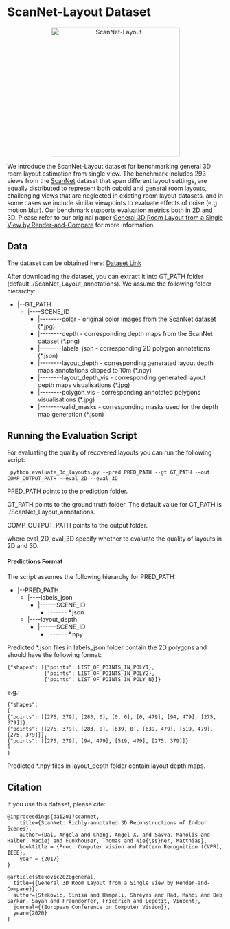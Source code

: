 # ScanNet-Layout Dataset

<p align="center">
  <img src="https://github.com/vevenom/ScanNet-Layout/blob/master/image_ex/ex.gif" alt="ScanNet-Layout" width="300">
</p>

We introduce the ScanNet-Layout dataset for benchmarking general 3D room layout estimation from single view. The benchmark includes 293 views from the [ScanNet](http://www.scan-net.org/)
 dataset that span different layout settings, are equally distributed to represent both cuboid and general room
layouts, challenging views that are neglected in existing room layout datasets,
and in some cases we include similar viewpoints to evaluate effects of noise (e.g.
motion blur). Our benchmark supports evaluation metrics both in 2D and 3D. Please refer to our original paper 
[General 3D Room Layout from a Single View by Render-and-Compare](https://arxiv.org/abs/2001.02149) for more information.

## Data

The dataset can be obtained here: [Dataset Link](https://files.icg.tugraz.at/f/2cefdc3a5b9a48d7aaaa/?dl=1)

After downloading the dataset, you can extract it into GT_PATH folder (default ./ScanNet_Layout_annotations). We assume the following folder hierarchy:

* |--GT_PATH  
  * |----SCENE_ID  
    * |--------color - original color images from the ScanNet dataset (*.jpg)  
    * |--------depth - corresponding depth maps from the ScanNet dataset (*.png)  
    * |--------labels_json - corresponding 2D polygon annotations (*.json)  
    * |--------layout_depth - corresponding generated layout depth maps annotations clipped to 10m (*.npy)  
    * |--------layout_depth_vis - corresponding generated layout depth maps visualisations (*.jpg)  
    * |--------polygon_vis - corresponding annotated polygons visualisations (*.jpg)  
    * |--------valid_masks - corresponding masks used for the depth map generation (*.json)


## Running the Evaluation Script

For evaluating the quality of recovered layouts you can run the following script:

```
 python evaluate_3d_layouts.py --pred PRED_PATH --gt GT_PATH --out COMP_OUTPUT_PATH --eval_2D --eval_3D
```

PRED_PATH points to the prediction folder.

GT_PATH points to the ground truth folder. The default value for GT_PATH is ./ScanNet_Layout_annotations.

COMP_OUTPUT_PATH points to the output folder.

where eval_2D, eval_3D specify whether to evaluate the quality of layouts in 2D and 3D. 

#### Predictions Format

The script assumes the following hierarchy for PRED_PATH:

* |--PRED_PATH
    * |----labels_json
      * |------SCENE_ID  
        * |------ *.json  
    * |----layout_depth 
      * |------SCENE_ID  
        * |------ *.npy      
        
Predicted *.json files in labels_json folder contain the 2D polygons and should have the following format:
```
{"shapes": [{"points": LIST_OF_POINTS_IN_POLY1}, 
            {"points": LIST_OF_POINTS_IN_POLY2},
            {"points": LIST_OF_POINTS_IN_POLY_N}]}
```

e.g.:

```
{"shapes": 
[
{"points": [[275, 379], [283, 0], [0, 0], [0, 479], [94, 479], [275, 379]]}, 
{"points": [[275, 379], [283, 0], [639, 0], [639, 479], [519, 479], [275, 379]]}, 
{"points": [[275, 379], [94, 479], [519, 479], [275, 379]]}
]
}
```

Predicted *.npy files in layout_depth folder contain layout depth maps.

## Citation

If you use this dataset, please cite:

```
@inproceedings{dai2017scannet,  
    title={ScanNet: Richly-annotated 3D Reconstructions of Indoor Scenes},  
    author={Dai, Angela and Chang, Angel X. and Savva, Manolis and Halber, Maciej and Funkhouser, Thomas and Nie{\ss}ner, Matthias},  
    booktitle = {Proc. Computer Vision and Pattern Recognition (CVPR), IEEE},  
    year = {2017}  
}
```

```
@article{stekovic2020general,
  title={{General 3D Room Layout from a Single View by Render-and-Compare}},  
  author={Stekovic, Sinisa and Hampali, Shreyas and Rad, Mahdi and Deb Sarkar, Sayan and Fraundorfer, Friedrich and Lepetit, Vincent},  
  journal={{European Conference on Computer Vision}},  
  year={2020}  
}
```